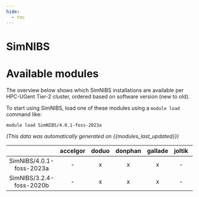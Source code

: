 ```yaml
---
hide:
  - toc
---
```


SimNIBS
=======

# Available modules


The overview below shows which SimNIBS installations are available per HPC-UGent Tier-2 cluster, ordered based on software version (new to old).

To start using SimNIBS, load one of these modules using a `module load` command like:

```shell
module load SimNIBS/4.0.1-foss-2023a
```

*(This data was automatically generated on {{modules_last_updated}})*  

| |accelgor|doduo|donphan|gallade|joltik|shinx|skitty|
| :---: | :---: | :---: | :---: | :---: | :---: | :---: | :---: |
|SimNIBS/4.0.1-foss-2023a|-|x|x|x|-|x|x|
|SimNIBS/3.2.4-foss-2020b|-|x|x|x|-|-|-|
